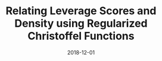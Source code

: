 ---
title: "Relating Leverage Scores and Density using Regularized Christoffel Functions"
collection: publications
permalink: /publications/2018-12-01-Relating-Leverage-Scores-and-Density-using-Regularized-Christoffel-Functions
date: 2018-12-01
paperurl: 'https://proceedings.neurips.cc/paper/2018/hash/aff1621254f7c1be92f64550478c56e6-Abstract.html'
citation: 'E.&nbsp;Pauwels, F.R. Bach, &amp; J.-P. Vert.
Relating leverage scores and density using regularized <span class="bibtex-protected">Christoffel</span> functions.
In S.&nbsp;Bengio, H.M. Wallach, H.&nbsp;Larochelle, K.&nbsp;Grauman, N.&nbsp;Cesa<span class="bibtex-protected">-</span>Bianchi, &amp; R.&nbsp;Garnett (Eds), <em>Advances in Neural Information Processing Systems (NeurIPS 2018)</em>, volume&nbsp;31, 1670–1679. Curran Associates, Inc., 2018.'
---